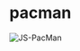 #         pacman
![JS-PacMan](https://github.com/emreduzgunoglu/pacman/assets/140405384/087721a4-39e0-4a2e-acac-2c4d84655b60)
